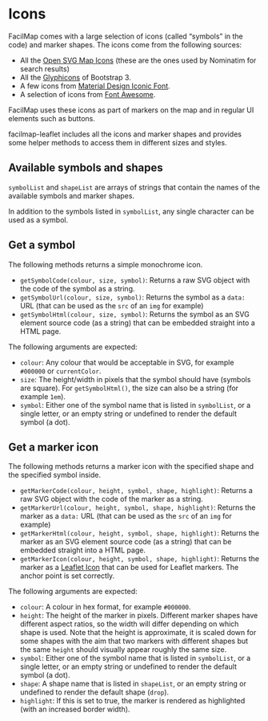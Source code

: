 # Icons

FacilMap comes with a large selection of icons (called “symbols” in the code) and marker shapes. The icons come from the following sources:
* All the [Open SVG Map Icons](https://github.com/twain47/Open-SVG-Map-Icons/) (these are the ones used by Nominatim for search results)
* All the [Glyphicons](https://getbootstrap.com/docs/3.4/components/#glyphicons-glyphs) of Bootstrap 3.
* A few icons from [Material Design Iconic Font](https://zavoloklom.github.io/material-design-iconic-font/).
* A selection of icons from [Font Awesome](https://fontawesome.com/).

FacilMap uses these icons as part of markers on the map and in regular UI elements such as buttons.

facilmap-leaflet includes all the icons and marker shapes and provides some helper methods to access them in different sizes and styles.

## Available symbols and shapes

`symbolList` and `shapeList` are arrays of strings that contain the names of the available symbols and marker shapes.

In addition to the symbols listed in `symbolList`, any single character can be used as a symbol.

## Get a symbol

The following methods returns a simple monochrome icon.

* `getSymbolCode(colour, size, symbol)`: Returns a raw SVG object with the code of the symbol as a string.
* `getSymbolUrl(colour, size, symbol)`: Returns the symbol as a `data:` URL (that can be used as the `src` of an `img` for example)
* `getSymbolHtml(colour, size, symbol)`: Returns the symbol as an SVG element source code (as a string) that can be embedded straight into a HTML page.

The following arguments are expected:
* `colour`: Any colour that would be acceptable in SVG, for example `#000000` or `currentColor`.
* `size`: The height/width in pixels that the symbol should have (symbols are square). For `getSymbolHtml()`, the size can also be a string (for example `1em`).
* `symbol`: Either one of the symbol name that is listed in `symbolList`, or a single letter, or an empty string or undefined to render the default symbol (a dot).

## Get a marker icon

The following methods returns a marker icon with the specified shape and the specified symbol inside.

* `getMarkerCode(colour, height, symbol, shape, highlight)`: Returns a raw SVG object with the code of the marker as a string.
* `getMarkerUrl(colour, height, symbol, shape, highlight)`: Returns the marker as a `data:` URL (that can be used as the `src` of an `img` for example)
* `getMarkerHtml(colour, height, symbol, shape, highlight)`: Returns the marker as an SVG element source code (as a string) that can be embedded straight into a HTML page.
* `getMarkerIcon(colour, height, symbol, shape, highlight)`: Returns the marker as a [Leaflet Icon](https://leafletjs.com/reference.html#icon) that can be used for Leaflet markers. The anchor point is set correctly.

The following arguments are expected:
* `colour`: A colour in hex format, for example `#000000`.
* `height`: The height of the marker in pixels. Different marker shapes have different aspect ratios, so the width will differ depending on which shape is used. Note that the height is approximate, it is scaled down for some shapes with the aim that two markers with different shapes but the same `height` should visually appear roughly the same size.
* `symbol`: Either one of the symbol name that is listed in `symbolList`, or a single letter, or an empty string or undefined to render the default symbol (a dot).
* `shape`: A shape name that is listed in `shapeList`, or an empty string or undefined to render the default shape (`drop`).
* `highlight`: If this is set to true, the marker is rendered as highlighted (with an increased border width).